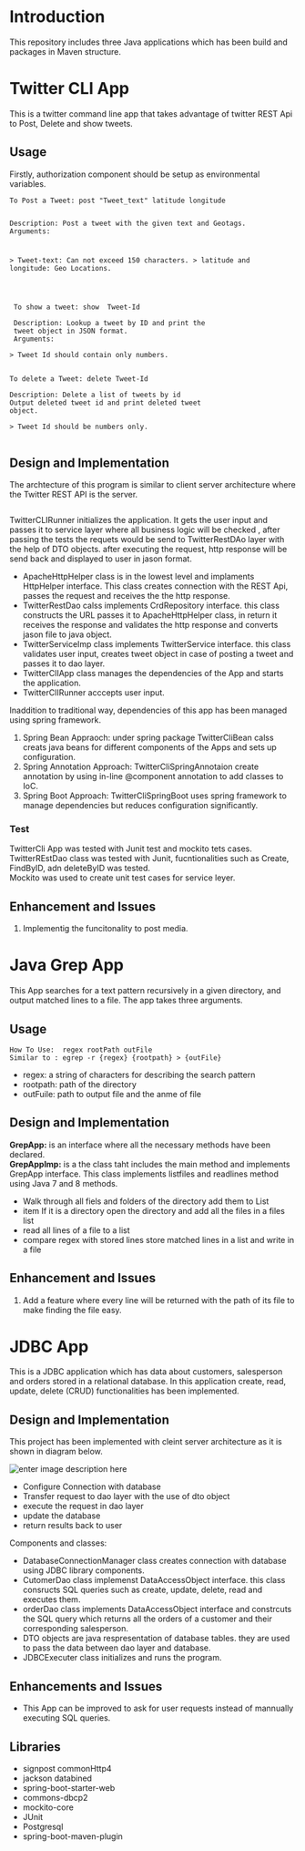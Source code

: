 

<h1 id="introduction">Introduction</h1>
<p>This repository includes three Java applications which has been build and packages in Maven structure.</p>
<h1 id="twitter-cli-app">Twitter CLI App</h1>
<p>This is a twitter command line app that takes advantage of twitter REST Api to Post, Delete and show tweets.</p>
<h2 id="usage">Usage</h2>
<p>Firstly, authorization component should be setup as environmental variables.</p>
<pre><code>To Post a Tweet: post "Tweet_text" latitude longitude 

Description: Post a tweet with the given text 
and Geotags. 
Arguments:

&gt; Tweet-text: Can not exceed 150 characters.
&gt; latitude and longitude: Geo Locations.

</code></pre>
<pre><code> To show a tweet: show  Tweet-Id
 
 Description: Lookup a tweet by ID and print the
 tweet object in JSON format.
 Arguments:
 
&gt; Tweet Id should contain only numbers.
 
</code></pre>
<pre><code>To delete a Tweet: delete Tweet-Id

Description: Delete a list of tweets by id
Output deleted tweet id and print deleted tweet
object.

&gt; Tweet Id should be numbers only.

</code></pre>
<h2 id="design-and-implementation">Design and Implementation</h2>
<p>The archtecture of this program is similar to client server architecture where the Twitter REST API is the server.</p>
<p><img src="https://lh3.googleusercontent.com/X_a-vud_XPo9nJFXDFapwaxLw0p3RYPIRtzpteQjAePl2UwmOAlfHpQ_SLtlGO4mMcvKQu9JW4Y" alt="" title="twitterApp Archtect"></p>
<p>TwitterCLIRunner initializes the application. It gets the user input and passes it to service layer where all business logic will be checked , after passing the tests the requets would be send to TwitterRestDAo layer with the help of DTO objects. after executing the request, http response will be send back and displayed to user in jason format.</p>
<ul>
<li>ApacheHttpHelper class is in the lowest level and implaments HttpHelper interface. This class creates connection with the REST Api, passes the request and receives the the http response.</li>
<li>TwitterRestDao calss implements CrdRepository interface. this class constructs the URL passes it to ApacheHttpHelper class, in return it receives the response and validates the http response and converts jason file to java object.</li>
<li>TwitterServiceImp class implements TwitterService interface. this class validates user input, creates tweet object in case of posting a tweet and passes it to dao layer.</li>
<li>TwitterClIApp class manages the dependencies of the App and starts the application.</li>
<li>TwitterClIRunner acccepts user input.</li>
</ul>
<p>Inaddition to traditional way,  dependencies of this app has been managed using spring framework.</p>
<ol>
<li>Spring Bean Appraoch: under spring package TwitterCliBean calss creats java beans for different components of the Apps and sets up configuration.</li>
<li>Spring Annotation Approach: TwitterCliSpringAnnotaion create annotation by using in-line @component annotation to add classes to IoC.</li>
<li>Spring Boot Approach: TwitterCliSpringBoot uses spring framework to manage dependencies but reduces configuration significantly.</li>
</ol>
<h3 id="test">Test</h3>
<p>TwitterCli App was tested with Junit test and mockito tets cases.<br>
TwitterREstDao class was tested with Junit, fucntionalities such as Create, FindByID, adn deleteByID was tested.<br>
Mockito was used to create unit test cases for service leyer.</p>
<h2 id="enhancement-and-issues">Enhancement and Issues</h2>
<ol>
<li>Implementig the funcitonality to post media.</li>
</ol>
<h1 id="java-grep-app">Java Grep App</h1>
<p>This App searches for a text pattern recursively in a given directory, and output matched lines to a file. The app takes three arguments.</p>
<h2 id="usage-1">Usage</h2>
<pre><code>How To Use:  regex rootPath outFile
Similar to : egrep -r {regex} {rootpath} &gt; {outFile}
</code></pre>
<ul>
<li>regex: a string of characters for describing the search pattern</li>
<li>rootpath: path of the directory</li>
<li>outFuile: path to output file and the anme of file</li>
</ul>
<h2 id="design-and-implementation-1">Design and Implementation</h2>
<p><strong>GrepApp:</strong> is an interface where all the necessary methods have been declared.<br>
<strong>GrepAppImp:</strong> is a the class taht includes the main method and implements GrepApp interface.  This class implements listfiles and readlines method using Java 7 and 8 methods.</p>
<ul>
<li>Walk through all fiels and folders of the directory add them to List</li>
<li>item  If it is a directory open the directory and add all the files in a files list</li>
<li>read all lines of a file to a list</li>
<li>compare regex with stored lines  store matched lines in a list and write in a file</li>
</ul>
<h2 id="enhancement-and-issues-1">Enhancement and Issues</h2>
<ol>
<li>Add a feature where every line will be returned with the path of its file to make finding the file easy.</li>
</ol>
<h1 id="jdbc-app">JDBC App</h1>
<p>This is a JDBC application which has data about customers, salesperson and orders stored in a relational database. In this application create, read, update, delete (CRUD) functionalities has been implemented.</p>
<h2 id="design-and-implementation-2">Design and Implementation</h2>
<p>This project has been implemented with cleint server architecture as it is shown in diagram below.</p>
<p><img src="https://lh3.googleusercontent.com/8nJABnxl-4NyYAnVxHEk78ruL9KlO9TxT1g4Z70eya-2uw6-7X6sQAilUME1fb4sRNj9HOR0KhY" alt="enter image description here" title="JDBC App Architecture"></p>
<ul>
<li>Configure Connection with database</li>
<li>Transfer request to dao layer with the use of dto object</li>
<li>execute the request in dao layer</li>
<li>update the database</li>
<li>return results back to user</li>
</ul>
<p>Components and classes:</p>
<ul>
<li>DatabaseConnectionManager class creates connection with database using JDBC library components.</li>
<li>CutomerDao class implemenst DataAccessObject interface. this class consructs SQL queries such as create, update, delete, read and executes them.</li>
<li>orderDao class implements DataAccessObject interface and constrcuts the SQL query which returns all the orders of a customer and their corresponding salesperson.</li>
<li>DTO objects are java respresentation of database tables. they are used to pass the data between dao layer and database.</li>
<li>JDBCExecuter class initializes and runs the program.</li>
</ul>
<h2 id="enhancements-and-issues">Enhancements and Issues</h2>
<ul>
<li>This App can be improved to ask for user requests instead of mannually executing SQL queries.</li>
</ul>
<h2 id="libraries">Libraries</h2>
<ul>
<li>signpost commonHttp4</li>
<li>jackson databined</li>
<li>spring-boot-starter-web</li>
<li>commons-dbcp2</li>
<li>mockito-core</li>
<li>JUnit</li>
<li>Postgresql</li>
<li>spring-boot-maven-plugin</li>
</ul>

